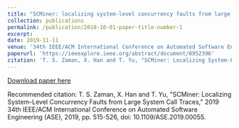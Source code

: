 ```yaml
---
title: "SCMiner: localizing system-level concurrency faults from large system call traces"
collection: publications
permalink: /publication/2010-10-01-paper-title-number-1
excerpt:
date: 2019-11-11
venue: '34th IEEE/ACM International Conference on Automated Software Engineering (ASE)'
paperurl: 'https://ieeexplore.ieee.org/abstract/document/8952396'
citation: 'T. S. Zaman, X. Han and T. Yu, "SCMiner: Localizing System-Level Concurrency Faults from Large System Call Traces," 2019 34th IEEE/ACM International Conference on Automated Software Engineering (ASE), 2019, pp. 515-526, doi: 10.1109/ASE.2019.00055.'
---
```


[Download paper here](https://par.nsf.gov/servlets/purl/10166153)

Recommended citation: T. S. Zaman, X. Han and T. Yu, "SCMiner: Localizing System-Level Concurrency Faults from Large System Call Traces," 2019 34th IEEE/ACM International Conference on Automated Software Engineering (ASE), 2019, pp. 515-526, doi: 10.1109/ASE.2019.00055.
